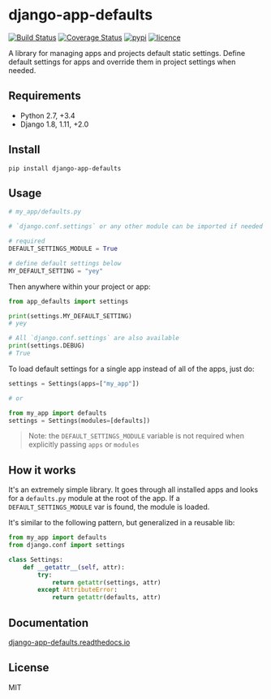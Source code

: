 # django-app-defaults

[![Build Status](https://img.shields.io/travis/nitely/django-app-defaults.svg?style=flat-square)](https://travis-ci.org/nitely/django-app-defaults)
[![Coverage Status](https://img.shields.io/coveralls/nitely/django-app-defaults.svg?style=flat-square)](https://coveralls.io/r/nitely/django-app-defaults)
[![pypi](https://img.shields.io/pypi/v/django-app-defaults.svg?style=flat-square)](https://pypi.python.org/pypi/django-app-defaults)
[![licence](https://img.shields.io/pypi/l/django-app-defaults.svg?style=flat-square)](https://raw.githubusercontent.com/nitely/django-app-defaults/master/LICENSE)

A library for managing apps and projects default static settings.
Define default settings for apps and override them in project settings when needed.

## Requirements

* Python 2.7, +3.4
* Django 1.8, 1.11, +2.0

## Install

```
pip install django-app-defaults
```

## Usage

```python
# my_app/defaults.py

# `django.conf.settings` or any other module can be imported if needed

# required
DEFAULT_SETTINGS_MODULE = True

# define default settings below
MY_DEFAULT_SETTING = "yey"
```

Then anywhere within your project or app:

```python
from app_defaults import settings

print(settings.MY_DEFAULT_SETTING)
# yey

# All `django.conf.settings` are also available
print(settings.DEBUG)
# True
```

To load default settings for a single app instead of all of the apps, just do:

```python
settings = Settings(apps=["my_app"])

# or

from my_app import defaults
settings = Settings(modules=[defaults])
```

> Note: the `DEFAULT_SETTINGS_MODULE` variable is not required
> when explicitly passing `apps` or `modules`

## How it works

It's an extremely simple library. It goes through all installed apps and
looks for a `defaults.py` module at the root of the app. If a `DEFAULT_SETTINGS_MODULE`
var is found, the module is loaded.

It's similar to the following pattern, but generalized in a reusable lib:

```python
from my_app import defaults
from django.conf import settings

class Settings:
    def __getattr__(self, attr):
        try:
            return getattr(settings, attr)
        except AttributeError:
            return getattr(defaults, attr)
```

## Documentation

[django-app-defaults.readthedocs.io](http://django-app-defaults.readthedocs.io)

## License

MIT
